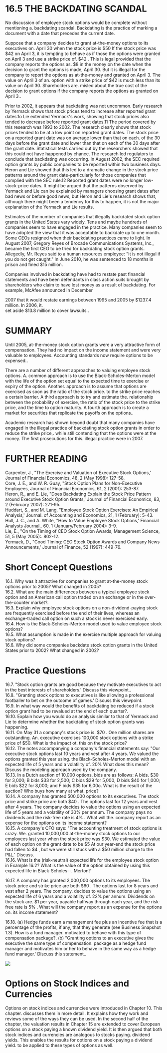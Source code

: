 # 16.5 THE BACKDATING SCANDAL  

No discussion of employee stock options would be complete without mentioning a. backdating scandal. Backdating is the practice of marking a document with a date that precedes the current date.  

Suppose that a company decides to grant at-the-money options to its executives on. April 30 when the stock price is $\$50$ If the stock price was $\$42$ on April 3, it is tempting to behave as if those the options were granted on April 3 and use a strike price of. $\$42$ . This is legal provided that the company reports the options as. $\$8$ in the money on the date when the decision to grant the options is made, April 30. But it is illegal for the company to report the options as at-the-money and granted on April 3. The value on April 3 of an. option with a strike price of $\$42$ is much less than its value on April 30. Shareholders are. misled about the true cost of the decision to grant options if the company reports the options as granted on April 3..  

Prior to 2002, it appears that backdating was not uncommon. Early research by Yermack shows that stock prices tend to increase after reported grant dates.1o Lie extended Yermack's work, showing that stock prices also tended to decrease before reported grant dates.11 The period covered by this research was 1993 to 2002. The research clearly shows that stock prices tended to be at a low point on reported grant dates. The stock price on a reported grant date was on average lower than that on each. of the 30 days before the grant date and lower than that on each of the 30 days after the grant date. Statistical tests carried out by the researchers showed that this could not have happened by chance. The research led regulators to conclude that backdating was occurring. In August 2002, the SEC required option grants by public companies to be reported within two business days. Heron and Lie showed that this led to a dramatic change in the stock price patterns around the grant date-particularly for those companies that complied with the SEC rule.12 Reported grant dates were no longer low-stock-price dates. It might be argued that the patterns observed by Yermack and Lie can be explained by managers choosing grant dates after bad news or before good news, but Heron and Lie's research shows that, although there might been a tendency for this to happen, it is not the major explanation of the Yermack and Lie results.  

Estimates of the number of companies that illegally backdated stock option grants in the United States vary widely. Tens and maybe hundreds of companies seem to have engaged in the practice. Many companies seem to have adopted the view that it was acceptable to backdate up to one month. Some CEOs resigned when their backdating practices came to light. In August 2007, Gregory Reyes of Brocade Communications Systems, Inc., became the first CEO to be tried for backdating stock option grants. Allegedly, Mr. Reyes said to a human resources employee: "It is not illegal if you do not get caught." In June 2010, he was sentenced to 18 months in prison and fined $\$15$ million.  

Companies involved in backdating have had to restate past financial statements and have been defendants in class action suits brought by shareholders who claim to have lost money as a result of backdating. For example, McAfee announced in December  

2007 that it would restate earnings between 1995 and 2005 by $\$1237.4$ million. In 2006, it.   
set aside $\$13.8$ million to cover lawsuits..  

# SUMMARY  

Until 2005, at-the-money stock option grants were a very attractive form of compensation. They had no impact on the income statement and were very valuable to employees. Accounting standards now require options to be expensed..  

There are a number of different approaches to valuing employee stock options. A. common approach is to use the Black-Scholes-Merton model with the life of the option set equal to the expected time to exercise or expiry of the option. Another. approach is to assume that options are exercised as soon as the ratio of the stock price. to the strike price reaches a certain barrier. A third approach is to try and estimate the. relationship between the probability of exercise, the ratio of the stock price to the strike price, and the time to option maturity. A fourth approach is to create a market for securities that replicate the payoffs on the options..  

Academic research has shown beyond doubt that many companies have engaged in the illegal practice of backdating stock option grants in order to reduce the strike price,. while still contending that the options were at the money. The first prosecutions for this. illegal practice were in 2007.  

# FURTHER READING  

Carpenter, J., "The Exercise and Valuation of Executive Stock Options,' Journal of Financial Economics, 48, 2 (May 1998): 127-58.   
Core, J. E., and W. R. Guay, "Stock Option Plans for Non-Executive Employees, Journal of Financial Economics, 61, 2 (2001): 253-87.   
Heron, R., and E. Lie, "Does Backdating Explain the Stock Price Pattern around Executive Stock Option Grants,' Journal of Financial Economics, 83, 2 (February 2007): 271-95.   
Huddart, S., and M. Lang, "Employee Stock Option Exercises: An Empirical Analysis,' Journal. of Accounting and Economics, 21, 1 (February): 5-43.   
Hull, J. C., and A. White, "How to Value Employee Stock Options,' Financial Analysts Journal,. 60, 1 (January/February 2004): 3-9.   
Lie, E., "On the Timing of CEO Stock Option Awards, Management Science, 51, 5 (May 2005):. 802-12.   
Yermack, D., "Good Timing: CEO Stock Option Awards and Company News Announcements,' Journal of Finance, 52 (1997): 449-76.  

# Short Concept Questions  

16.1. Why was it attractive for companies to grant at-the-money stock options prior to 2005? What changed in 2005?   
16.2. What are the main differences between a typical employee stock option and an American call option traded on an exchange or in the over-the-counter market?.   
16.3. Explain why employee stock options on a non-dividend-paying stock are frequently exercised before the end of their lives, whereas an exchange-traded call option on such a stock is never exercised early.   
16.4. How is the Black-Scholes-Merton model used to value employee stock options?   
16.5. What assumption is made in the exercise multiple approach for valuing stock options?   
16.6. Why did some companies backdate stock option grants in the United States prior to 2002? What changed in 2002?  

# Practice Questions  

16.7. "Stock option grants are good because they motivate executives to act in the best interests of shareholders.' Discuss this viewpoint..   
16.8. "Granting stock options to executives is like allowing a professional footballer to bet on the outcome of games.' Discuss this viewpoint.   
16.9. In what way would the benefits of backdating be reduced if a stock option grant had to be revalued at the end of each quarter?.   
16.10. Explain how you would do an analysis similar to that of Yermack and Lie to determine whether the backdating of stock option grants was happening.   
16.11. On May 31 a company's stock price is. $\$70$ . One million shares are outstanding. An. executive exercises 100,000 stock options with a strike price of $\$50.$ What is the impact ot. this on the stock price?   
16.12. The notes accompanying a company's financial statements say: "Our executive stock options last 10 years and vest after 4 years. We valued the options granted this year using. the Black-Scholes-Merton model with an expected life of 5 years and a volatility of. $20\%$ What does this mean? Discuss the modeling approach used by the company.   
16.13. In a Dutch auction of 10,000 options, bids are as follows: A bids. $\$30$ for 3,000; B bids $\$33$ for 2,500; C bids $\$29$ for 5,000; D bids $\$40$ for 1,000; E bids $\$22$ for 8,000; and F bids $\$35$ for 6,00o. What is the result of the auction? Who buys how many at what. price?   
16.14. A company has granted 500,000 options to its executives. The stock price and strike price are both $\$40$ . The options last for 12 years and vest after 4 years. The company decides to value the options using an expected life of 5 years and a volatility of $30\%$ per annum. The company pays no dividends and the risk-free rate is $4\%$ . What will the. company report as an expense for the options on its income statement?   
16.15. A company's CFO says: "The accounting treatment of stock options is crazy. We. granted 10,000,000 at-the-money stock options to our employees last year when the stock price was $\$30.$ We estimated the value of each option on the grant date to be $\$5$ At our year-end the stock price had fallen to $\$4$ , but we were still stuck with a $\$50$ million charge to the P&L.' Discuss.   
16.16. What is the (risk-neutral) expected life for the employee stock option in Example 16.2? What is the value of the option obtained by using this expected life in Black-Scholes--. Merton?  

16.17. A company has granted 2,000,000 options to its employees. The stock price and strike price are both $\$60$ . The options last for 8 years and vest after 2 years. The company. decides to value the options using an expected life of 6 years and a volatility of. $22\%$ per annum. Dividends on the stock are. $\$1$ per year, payable halfway through each year, and the risk-free rate is $5\%$ . What will the company report as an expense for the options on. its income statement?  

16.18. (a) Hedge funds earn a management fee plus an incentive fee that is a percentage of the profits, if any, that they generate (see Business Snapshot 1.3). How is a fund manager. motivated to behave with this type of compensation package?. (b) "Granting options to an executive gives the executive the same type of compensation. package as a hedge fund manager and motivates him or her to behave in the same way as a hedge fund manager.' Discuss this statement..  

![](images/d0b5a4cd33fd88f7e9c19b89a2302e1a0d9bded76d7bf4fa3411e43e5a735baf.jpg)  

# Options on Stock Indices and Currencies  

Options on stock indices and currencies were introduced in Chapter 10. This chapter. discusses them in more detail. It explains how they work and reviews some of the ways they can be used. In the second half of the chapter, the valuation results in Chapter 15 are extended to cover European options on a stock paying a known dividend yield. It is then argued that both stock indices and currencies are analogous to stocks paying. dividend yields. This enables the results for options on a stock paying a dividend yield. to be applied to these types of options as well.  
